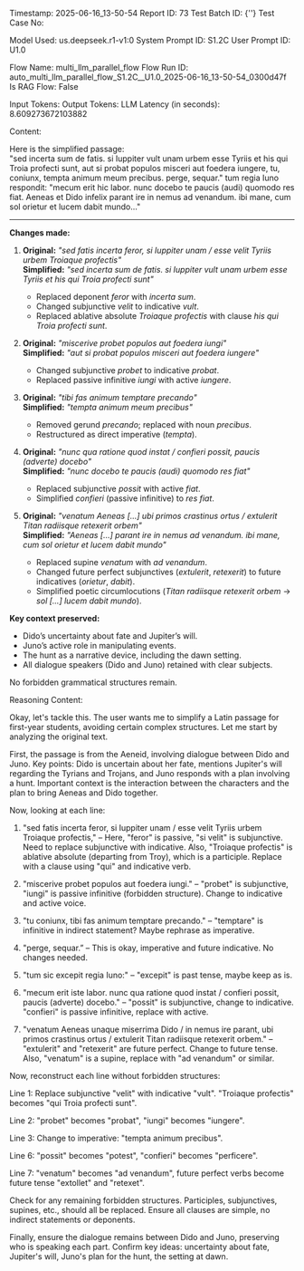 Timestamp: 2025-06-16_13-50-54
Report ID: 73
Test Batch ID: {''}
Test Case No: 

Model Used: us.deepseek.r1-v1:0
System Prompt ID: S1.2C
User Prompt ID: U1.0

Flow Name: multi_llm_parallel_flow
Flow Run ID: auto_multi_llm_parallel_flow_S1.2C__U1.0_2025-06-16_13-50-54_0300d47f
Is RAG Flow: False

Input Tokens: 
Output Tokens: 
LLM Latency (in seconds): 8.609273672103882

Content:

Here is the simplified passage:  
"sed incerta sum de fatis. si Iuppiter vult unam urbem esse Tyriis et his qui Troia profecti sunt, aut si probat populos misceri aut foedera iungere, tu, coniunx, tempta animum meum precibus. perge, sequar." tum regia Iuno respondit: "mecum erit hic labor. nunc docebo te paucis (audi) quomodo res fiat. Aeneas et Dido infelix parant ire in nemus ad venandum. ibi mane, cum sol orietur et lucem dabit mundo..."  

---

**Changes made:**  

1. **Original:** *"sed fatis incerta feror, si Iuppiter unam / esse velit Tyriis urbem Troiaque profectis"*  
   **Simplified:** *"sed incerta sum de fatis. si Iuppiter vult unam urbem esse Tyriis et his qui Troia profecti sunt"*  
   - Replaced deponent *feror* with *incerta sum*.  
   - Changed subjunctive *velit* to indicative *vult*.  
   - Replaced ablative absolute *Troiaque profectis* with clause *his qui Troia profecti sunt*.  

2. **Original:** *"miscerive probet populos aut foedera iungi"*  
   **Simplified:** *"aut si probat populos misceri aut foedera iungere"*  
   - Changed subjunctive *probet* to indicative *probat*.  
   - Replaced passive infinitive *iungi* with active *iungere*.  

3. **Original:** *"tibi fas animum temptare precando"*  
   **Simplified:** *"tempta animum meum precibus"*  
   - Removed gerund *precando*; replaced with noun *precibus*.  
   - Restructured as direct imperative (*tempta*).  

4. **Original:** *"nunc qua ratione quod instat / confieri possit, paucis (adverte) docebo"*  
   **Simplified:** *"nunc docebo te paucis (audi) quomodo res fiat"*  
   - Replaced subjunctive *possit* with active *fiat*.  
   - Simplified *confieri* (passive infinitive) to *res fiat*.  

5. **Original:** *"venatum Aeneas [...] ubi primos crastinus ortus / extulerit Titan radiisque retexerit orbem"*  
   **Simplified:** *"Aeneas [...] parant ire in nemus ad venandum. ibi mane, cum sol orietur et lucem dabit mundo"*  
   - Replaced supine *venatum* with *ad venandum*.  
   - Changed future perfect subjunctives (*extulerit*, *retexerit*) to future indicatives (*orietur*, *dabit*).  
   - Simplified poetic circumlocutions (*Titan radiisque retexerit orbem* → *sol [...] lucem dabit mundo*).  

**Key context preserved:**  
- Dido’s uncertainty about fate and Jupiter’s will.  
- Juno’s active role in manipulating events.  
- The hunt as a narrative device, including the dawn setting.  
- All dialogue speakers (Dido and Juno) retained with clear subjects.  

No forbidden grammatical structures remain.

Reasoning Content:

Okay, let's tackle this. The user wants me to simplify a Latin passage for first-year students, avoiding certain complex structures. Let me start by analyzing the original text.

First, the passage is from the Aeneid, involving dialogue between Dido and Juno. Key points: Dido is uncertain about her fate, mentions Jupiter's will regarding the Tyrians and Trojans, and Juno responds with a plan involving a hunt. Important context is the interaction between the characters and the plan to bring Aeneas and Dido together.

Now, looking at each line:

1. "sed fatis incerta feror, si Iuppiter unam / esse velit Tyriis urbem Troiaque profectis," – Here, "feror" is passive, "si velit" is subjunctive. Need to replace subjunctive with indicative. Also, "Troiaque profectis" is ablative absolute (departing from Troy), which is a participle. Replace with a clause using "qui" and indicative verb.

2. "miscerive probet populos aut foedera iungi." – "probet" is subjunctive, "iungi" is passive infinitive (forbidden structure). Change to indicative and active voice.

3. "tu coniunx, tibi fas animum temptare precando." – "temptare" is infinitive in indirect statement? Maybe rephrase as imperative.

4. "perge, sequar.” – This is okay, imperative and future indicative. No changes needed.

5. "tum sic excepit regia Iuno:" – "excepit" is past tense, maybe keep as is.

6. "mecum erit iste labor. nunc qua ratione quod instat / confieri possit, paucis (adverte) docebo." – "possit" is subjunctive, change to indicative. "confieri" is passive infinitive, replace with active.

7. "venatum Aeneas unaque miserrima Dido / in nemus ire parant, ubi primos crastinus ortus / extulerit Titan radiisque retexerit orbem." – "extulerit" and "retexerit" are future perfect. Change to future tense. Also, "venatum" is a supine, replace with "ad venandum" or similar.

Now, reconstruct each line without forbidden structures:

Line 1: Replace subjunctive "velit" with indicative "vult". "Troiaque profectis" becomes "qui Troia profecti sunt".

Line 2: "probet" becomes "probat", "iungi" becomes "iungere".

Line 3: Change to imperative: "tempta animum precibus".

Line 6: "possit" becomes "potest", "confieri" becomes "perficere".

Line 7: "venatum" becomes "ad venandum", future perfect verbs become future tense "extollet" and "retexet".

Check for any remaining forbidden structures. Participles, subjunctives, supines, etc., should all be replaced. Ensure all clauses are simple, no indirect statements or deponents.

Finally, ensure the dialogue remains between Dido and Juno, preserving who is speaking each part. Confirm key ideas: uncertainty about fate, Jupiter's will, Juno's plan for the hunt, the setting at dawn.
